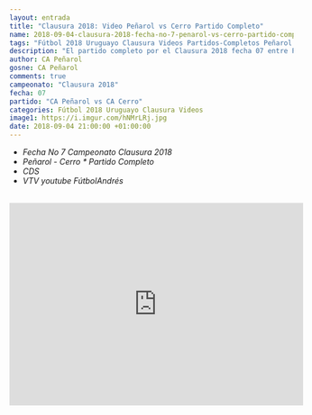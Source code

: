 ```yaml
---
layout: entrada
title: "Clausura 2018: Video Peñarol vs Cerro Partido Completo"
name: 2018-09-04-clausura-2018-fecha-no-7-penarol-vs-cerro-partido-completo.markdown
tags: "Fútbol 2018 Uruguayo Clausura Videos Partidos-Completos Peñarol Cerro video youtube"
description: "El partido completo por el Clausura 2018 fecha 07 entre Peñarol y Cerro en el CDS"
author: CA Peñarol
gosne: CA Peñarol
comments: true
campeonato: "Clausura 2018"
fecha: 07
partido: "CA Peñarol vs CA Cerro"
categories: Fútbol 2018 Uruguayo Clausura Videos
image1: https://i.imgur.com/hNMrLRj.jpg
date: 2018-09-04 21:00:00 +01:00:00
---
```


 - *Fecha No 7 Campeonato Clausura 2018*
 - *Peñarol - Cerro * Partido Completo*
 - *CDS*
 - *VTV youtube FútbolAndrés*

 <br>

 <iframe width="521" height="360" src="https://www.youtube.com/embed/WE6t_nP7YuQ" frameborder="0" allow="autoplay; encrypted-media" allowfullscreen></iframe>
